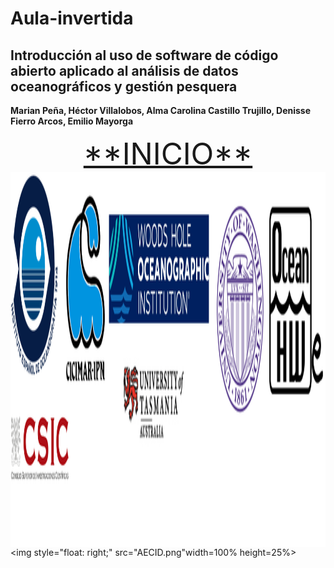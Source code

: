 # Aula-invertida
## Introducción al uso de software de código abierto aplicado al análisis de datos oceanográficos y gestión pesquera

**Marian Peña, Héctor Villalobos, Alma Carolina Castillo Trujillo, Denisse Fierro Arcos, Emilio Mayorga**



<div style="margin: 0 auto; text-align: center">
<a style="text-align: center;font-size: 40px" href="Indice.md"><big>**INICIO**</big></a>
</div>


<img     style="float: left;" src="instituciones.png" width="600" height="600"> 
 

<img     style="float: right;" src="AECID.png"width=100% height=25%>
